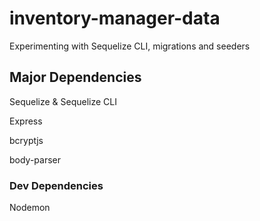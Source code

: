 # inventory-manager-data

Experimenting with Sequelize CLI, migrations and seeders

## Major Dependencies
Sequelize & Sequelize CLI

Express

bcryptjs

body-parser

### Dev Dependencies
Nodemon
